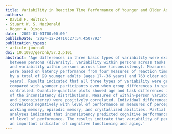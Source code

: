 ```yaml
---
title: Variability in Reaction Time Performance of Younger and Older Adults
authors:
- David F. Hultsch
- Stuart W. S. MacDonald
- Roger A. Dixon
date: '2002-01-01T00:00:00'
publishDate: '2024-12-24T10:27:54.450779Z'
publication_types:
- article-journal
doi: 10.1093/geronb/57.2.p101
abstract: 'Age differences in three basic types of variability were examined: variability
  between persons (diversity), variability within persons across tasks (dispersion),
  and variability within persons across time (inconsistency). Measures of variability
  were based on latency performance from four measures of reaction time (RT) performed
  by a total of 99 younger adults (ages 17--36 years) and 763 older adults (ages 54--94
  years). Results indicated that all three types of variability were greater in older
  compared with younger participants even when group differences in speed were statistically
  controlled. Quantile-quantile plots showed age and task differences in the shape
  of the inconsistency distributions. Measures of within-person variability (dispersion
  and inconsistency) were positively correlated. Individual differences in RT inconsistency
  correlated negatively with level of performance on measures of perceptual speed,
  working memory, episodic memory, and crystallized abilities. Partial set correlation
  analyses indicated that inconsistency predicted cognitive performance independent
  of level of performance. The results indicate that variability of performance is
  an important indicator of cognitive functioning and aging.'
---
```

